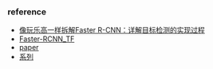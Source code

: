 ### reference * [像玩乐高一样拆解Faster R-CNN：详解目标检测的实现过程](http://mp.weixin.qq.com/s?__biz=MzA3MzI4MjgzMw==&mid=2650738167&idx=3&sn=dc26c3d273833192550290327d2c6220&chksm=871ac989b06d409f89bd2a1ea99ed415a4118482805f05e692bef968a65301fc596957606fde&mpshare=1&scene=1&srcid=02233OpAngphXRsGIOcrUOQ0#rd)* [Faster-RCNN_TF](https://github.com/smallcorgi/Faster-RCNN_TF)* [paper](paper/2015-Fast_R-CNN.pdf)* [系列](https://zhuanlan.zhihu.com/p/24916624?refer=xiaoleimlnote)